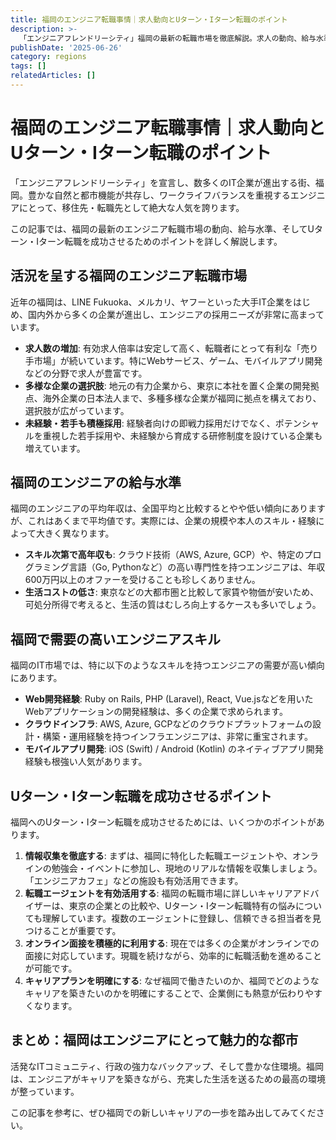 ```yaml
---
title: 福岡のエンジニア転職事情｜求人動向とUターン・Iターン転職のポイント
description: >-
  「エンジニアフレンドリーシティ」福岡の最新の転職市場を徹底解説。求人の動向、給与水準、需要の高いスキルから、Uターン・Iターン転職を成功させるためのポイントまで、福岡でのキャリアを考えるエンジニア必見の情報です。
publishDate: '2025-06-26'
category: regions
tags: []
relatedArticles: []
---
```


# 福岡のエンジニア転職事情｜求人動向とUターン・Iターン転職のポイント

「エンジニアフレンドリーシティ」を宣言し、数多くのIT企業が進出する街、福岡。豊かな自然と都市機能が共存し、ワークライフバランスを重視するエンジニアにとって、移住先・転職先として絶大な人気を誇ります。

この記事では、福岡の最新のエンジニア転職市場の動向、給与水準、そしてUターン・Iターン転職を成功させるためのポイントを詳しく解説します。

## 活況を呈する福岡のエンジニア転職市場

近年の福岡は、LINE Fukuoka、メルカリ、ヤフーといった大手IT企業をはじめ、国内外から多くの企業が進出し、エンジニアの採用ニーズが非常に高まっています。

- **求人数の増加**: 有効求人倍率は安定して高く、転職者にとって有利な「売り手市場」が続いています。特にWebサービス、ゲーム、モバイルアプリ開発などの分野で求人が豊富です。
- **多様な企業の選択肢**: 地元の有力企業から、東京に本社を置く企業の開発拠点、海外企業の日本法人まで、多種多様な企業が福岡に拠点を構えており、選択肢が広がっています。
- **未経験・若手も積極採用**: 経験者向けの即戦力採用だけでなく、ポテンシャルを重視した若手採用や、未経験から育成する研修制度を設けている企業も増えています。

## 福岡のエンジニアの給与水準

福岡のエンジニアの平均年収は、全国平均と比較するとやや低い傾向にありますが、これはあくまで平均値です。実際には、企業の規模や本人のスキル・経験によって大きく異なります。

- **スキル次第で高年収も**: クラウド技術（AWS, Azure, GCP）や、特定のプログラミング言語（Go, Pythonなど）の高い専門性を持つエンジニアは、年収600万円以上のオファーを受けることも珍しくありません。
- **生活コストの低さ**: 東京などの大都市圏と比較して家賃や物価が安いため、可処分所得で考えると、生活の質はむしろ向上するケースも多いでしょう。

## 福岡で需要の高いエンジニアスキル

福岡のIT市場では、特に以下のようなスキルを持つエンジニアの需要が高い傾向にあります。

- **Web開発経験**: Ruby on Rails, PHP (Laravel), React, Vue.jsなどを用いたWebアプリケーションの開発経験は、多くの企業で求められます。
- **クラウドインフラ**: AWS, Azure, GCPなどのクラウドプラットフォームの設計・構築・運用経験を持つインフラエンジニアは、非常に重宝されます。
- **モバイルアプリ開発**: iOS (Swift) / Android (Kotlin) のネイティブアプリ開発経験も根強い人気があります。

## Uターン・Iターン転職を成功させるポイント

福岡へのUターン・Iターン転職を成功させるためには、いくつかのポイントがあります。

1.  **情報収集を徹底する**: まずは、福岡に特化した転職エージェントや、オンラインの勉強会・イベントに参加し、現地のリアルな情報を収集しましょう。「エンジニアカフェ」などの施設も有効活用できます。
2.  **転職エージェントを有効活用する**: 福岡の転職市場に詳しいキャリアアドバイザーは、東京の企業との比較や、Uターン・Iターン転職特有の悩みについても理解しています。複数のエージェントに登録し、信頼できる担当者を見つけることが重要です。
3.  **オンライン面接を積極的に利用する**: 現在では多くの企業がオンラインでの面接に対応しています。現職を続けながら、効率的に転職活動を進めることが可能です。
4.  **キャリアプランを明確にする**: なぜ福岡で働きたいのか、福岡でどのようなキャリアを築きたいのかを明確にすることで、企業側にも熱意が伝わりやすくなります。

## まとめ：福岡はエンジニアにとって魅力的な都市

活発なITコミュニティ、行政の強力なバックアップ、そして豊かな住環境。福岡は、エンジニアがキャリアを築きながら、充実した生活を送るための最高の環境が整っています。

この記事を参考に、ぜひ福岡での新しいキャリアの一歩を踏み出してみてください。
